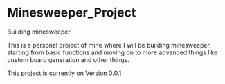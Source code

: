 # Minesweeper_Project
Building minesweeper

This is a personal project of mine where I will be building minesweeper. starting from basic functions and moving on to more advanced things like custom board generation and other things.

This project is currently on Version 0.0.1 

